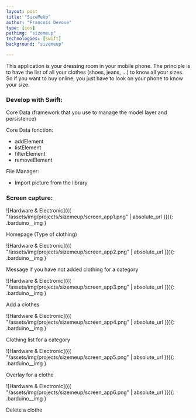 ```yaml
---
layout: post
title: "SizeMeUp"
author: "Francois Devove"
type: [ios]
pathimg: "sizemeup"
technologies: [swift]
background: "sizemeup"

---
```

This application is your dressing room in your mobile phone. The principle is to have the list of all your clothes (shoes, jeans, ...) to know all your sizes.
So if you want to buy online, you just have to look on your phone to know your size.

### Develop with Swift:
Core Data (framework that you use to manage the model layer and persistence)

Core Data fonction:
- addElement
- listElement
- filterElement
- removeElement

File Manager:
- Import picture from the library


### Screen capture:
![Hardware & Electronic]({{ "/assets/img/projects/sizemeup/screen_app1.png" | absolute_url }}){: .barduino__img }
<p class="legend__picture">Homepage (Type of clothing)</p>
![Hardware & Electronic]({{ "/assets/img/projects/sizemeup/screen_app2.png" | absolute_url }}){: .barduino__img }
<p class="legend__picture">Message if you have not added clothing for a category</p>
![Hardware & Electronic]({{ "/assets/img/projects/sizemeup/screen_app3.png" | absolute_url }}){: .barduino__img }
<p class="legend__picture">Add a clothes</p>
![Hardware & Electronic]({{ "/assets/img/projects/sizemeup/screen_app4.png" | absolute_url }}){: .barduino__img }
<p class="legend__picture">Clothing list for a category</p>
![Hardware & Electronic]({{ "/assets/img/projects/sizemeup/screen_app5.png" | absolute_url }}){: .barduino__img }
<p class="legend__picture">Overlay for a clothe</p>
![Hardware & Electronic]({{ "/assets/img/projects/sizemeup/screen_app6.png" | absolute_url }}){: .barduino__img }
<p class="legend__picture">Delete a clothe</p>

